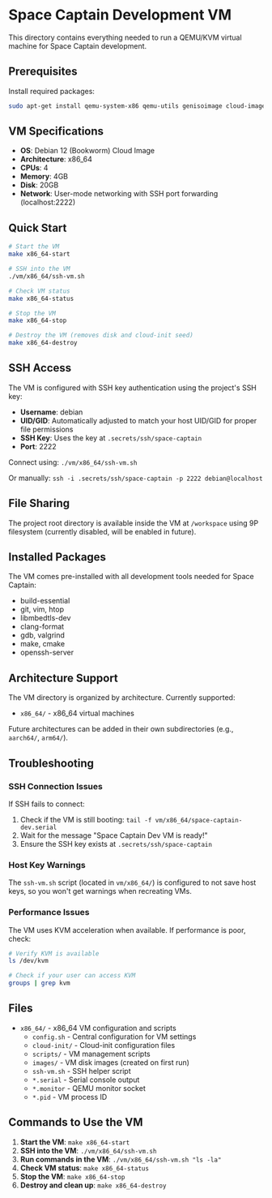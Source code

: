 # Space Captain Development VM

This directory contains everything needed to run a QEMU/KVM virtual machine for Space Captain development.

## Prerequisites

Install required packages:
```bash
sudo apt-get install qemu-system-x86 qemu-utils genisoimage cloud-image-utils socat
```

## VM Specifications

- **OS**: Debian 12 (Bookworm) Cloud Image
- **Architecture**: x86_64
- **CPUs**: 4
- **Memory**: 4GB
- **Disk**: 20GB
- **Network**: User-mode networking with SSH port forwarding (localhost:2222)

## Quick Start

```bash
# Start the VM
make x86_64-start

# SSH into the VM
./vm/x86_64/ssh-vm.sh

# Check VM status
make x86_64-status

# Stop the VM
make x86_64-stop

# Destroy the VM (removes disk and cloud-init seed)
make x86_64-destroy
```

## SSH Access

The VM is configured with SSH key authentication using the project's SSH key:
- **Username**: debian
- **UID/GID**: Automatically adjusted to match your host UID/GID for proper file permissions
- **SSH Key**: Uses the key at `.secrets/ssh/space-captain`
- **Port**: 2222

Connect using: `./vm/x86_64/ssh-vm.sh`

Or manually: `ssh -i .secrets/ssh/space-captain -p 2222 debian@localhost`

## File Sharing

The project root directory is available inside the VM at `/workspace` using 9P filesystem (currently disabled, will be enabled in future).

## Installed Packages

The VM comes pre-installed with all development tools needed for Space Captain:
- build-essential
- git, vim, htop
- libmbedtls-dev
- clang-format
- gdb, valgrind
- make, cmake
- openssh-server

## Architecture Support

The VM directory is organized by architecture. Currently supported:
- `x86_64/` - x86_64 virtual machines

Future architectures can be added in their own subdirectories (e.g., `aarch64/`, `arm64/`).

## Troubleshooting

### SSH Connection Issues

If SSH fails to connect:
1. Check if the VM is still booting: `tail -f vm/x86_64/space-captain-dev.serial`
2. Wait for the message "Space Captain Dev VM is ready!"
3. Ensure the SSH key exists at `.secrets/ssh/space-captain`

### Host Key Warnings

The `ssh-vm.sh` script (located in `vm/x86_64/`) is configured to not save host keys, so you won't get warnings when recreating VMs.

### Performance Issues

The VM uses KVM acceleration when available. If performance is poor, check:
```bash
# Verify KVM is available
ls /dev/kvm

# Check if your user can access KVM
groups | grep kvm
```

## Files

- `x86_64/` - x86_64 VM configuration and scripts
  - `config.sh` - Central configuration for VM settings
  - `cloud-init/` - Cloud-init configuration files
  - `scripts/` - VM management scripts
  - `images/` - VM disk images (created on first run)
  - `ssh-vm.sh` - SSH helper script
  - `*.serial` - Serial console output
  - `*.monitor` - QEMU monitor socket
  - `*.pid` - VM process ID

## Commands to Use the VM

1. **Start the VM**: `make x86_64-start`
2. **SSH into the VM**: `./vm/x86_64/ssh-vm.sh`
3. **Run commands in the VM**: `./vm/x86_64/ssh-vm.sh "ls -la"`
4. **Check VM status**: `make x86_64-status`
5. **Stop the VM**: `make x86_64-stop`
6. **Destroy and clean up**: `make x86_64-destroy`
